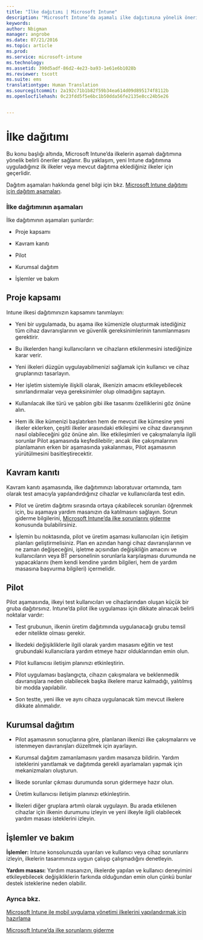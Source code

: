 ```yaml
---
title: "İlke dağıtımı | Microsoft Intune"
description: "Microsoft Intune’da aşamalı ilke dağıtımına yönelik öneriler."
keywords: 
author: Nbigman
manager: angrobe
ms.date: 07/21/2016
ms.topic: article
ms.prod: 
ms.service: microsoft-intune
ms.technology: 
ms.assetid: 390d5adf-86d2-4e23-ba93-1e61e6b1028b
ms.reviewer: tscott
ms.suite: ems
translationtype: Human Translation
ms.sourcegitcommit: 2a192c71b1b82f59b34ea614d09d895174f8112b
ms.openlocfilehash: 0c23fdd5f5e6bc1b50dda56fe2135e8cc24b5e26


---
```


# İlke dağıtımı
Bu konu başlığı altında, Microsoft Intune’da ilkelerin aşamalı dağıtımına yönelik belirli öneriler sağlanır. Bu yaklaşım, yeni Intune dağıtımına uyguladığınız ilk ilkeler veya mevcut dağıtıma eklediğiniz ilkeler için geçerlidir.

Dağıtım aşamaları hakkında genel bilgi için bkz. [Microsoft Intune dağıtımı için dağıtım aşamaları](rollout-phases-for-microsoft-intune-deployment.md).

### İlke dağıtımının aşamaları
İlke dağıtımının aşamaları şunlardır:

-   Proje kapsamı

-   Kavram kanıtı

-   Pilot

-   Kurumsal dağıtım

-   İşlemler ve bakım

## Proje kapsamı
Intune ilkesi dağıtımınızın kapsamını tanımlayın:

-   Yeni bir uygulamada, bu aşama ilke kümenizle oluşturmak istediğiniz tüm cihaz davranışlarının ve güvenlik gereksinimlerinin tanımlanmasını gerektirir.

-   Bu ilkelerden hangi kullanıcıların ve cihazların etkilenmesini istediğinize karar verir.

-   Yeni ilkeleri düzgün uygulayabilmenizi sağlamak için kullanıcı ve cihaz gruplarınızı tasarlayın.

-   Her işletim sistemiyle ilişkili olarak, ilkenizin amacını etkileyebilecek sınırlandırmalar veya gereksinimler olup olmadığını saptayın.

-   Kullanılacak ilke türü ve şablon gibi ilke tasarımı özelliklerini göz önüne alın.

-   Hem ilk ilke kümenizi başlatırken hem de mevcut ilke kümesine yeni ilkeler eklerken, çeşitli ilkeler arasındaki etkileşimi ve cihaz davranışının nasıl olabileceğini göz önüne alın. İlke etkileşimleri ve çakışmalarıyla ilgili sorunlar Pilot aşamasında keşfedilebilir; ancak ilke çakışmalarının planlamanın erken bir aşamasında yakalanması, Pilot aşamasının yürütülmesini basitleştirecektir.

## Kavram kanıtı
Kavram kanıtı aşamasında, ilke dağıtımınızı laboratuvar ortamında, tam olarak test amacıyla yapılandırdığınız cihazlar ve kullanıcılarda test edin.

-   Pilot ve üretim dağıtımı sırasında ortaya çıkabilecek sorunları öğrenmek için, bu aşamaya yardım masanızın da katılmasını sağlayın. Sorun giderme bilgilerini, [Microsoft Intune’da ilke sorunlarını giderme](/intune/troubleshoot/troubleshoot-policies-in-microsoft-intune) konusunda bulabilirsiniz.

-   İşlemin bu noktasında, pilot ve üretim aşaması kullanıcıları için iletişim planları geliştirmelisiniz. Plan en azından hangi cihaz davranışlarının ve ne zaman değişeceğini, işletme açısından değişikliğin amacını ve kullanıcıların veya BT personelinin sorunlarla karşılaşması durumunda ne yapacaklarını (hem kendi kendine yardım bilgileri, hem de yardım masasına başvurma bilgileri) içermelidir.

## Pilot
Pilot aşamasında, ilkeyi test kullanıcıları ve cihazlarından oluşan küçük bir gruba dağıtırsınız. Intune’da pilot ilke uygulaması için dikkate alınacak belirli noktalar vardır:

-   Test grubunun, ilkenin üretim dağıtımında uygulanacağı grubu temsil eder nitelikte olması gerekir.

-   İlkedeki değişikliklerle ilgili olarak yardım masasını eğitin ve test grubundaki kullanıcılara yardım etmeye hazır olduklarından emin olun.

-   Pilot kullanıcısı iletişim planınızı etkinleştirin.

-   Pilot uygulaması başlangıçta, cihazın çakışmalara ve beklenmedik davranışlara neden olabilecek başka ilkelere maruz kalmadığı, yalıtılmış bir modda yapılabilir.

-   Son testte, yeni ilke ve aynı cihaza uygulanacak tüm mevcut ilkelere dikkate alınmalıdır.

## Kurumsal dağıtım

-   Pilot aşamasının sonuçlarına göre, planlanan ilkenizi ilke çakışmalarını ve istenmeyen davranışları düzeltmek için ayarlayın.

-   Kurumsal dağıtım zamanlamasını yardım masanıza bildirin. Yardım isteklerini yanıtlamak ve dağıtımda gerekli ayarlamaları yapmak için mekanizmaları oluşturun.

-   İlkede sorunlar çıkması durumunda sorun gidermeye hazır olun.

-   Üretim kullanıcısı iletişim planınızı etkinleştirin.

-   İlkeleri diğer gruplara artımlı olarak uygulayın. Bu arada etkilenen cihazlar için ilkenin durumunu izleyin ve yeni ilkeyle ilgili olabilecek yardım masası isteklerini izleyin.

## İşlemler ve bakım
**İşlemler:** Intune konsolunuzda uyarıları ve kullanıcı veya cihaz sorunlarını izleyin, ilkelerin tasarımınıza uygun çalışıp çalışmadığını denetleyin.

**Yardım masası:** Yardım masanızın, ilkelerde yapılan ve kullanıcı deneyimini etkileyebilecek değişikliklerin farkında olduğundan emin olun çünkü bunlar destek isteklerine neden olabilir.


### Ayrıca bkz.
[Microsoft Intune ile mobil uygulama yönetimi ilkelerini yapılandırmak için hazırlama](/intune/deploy-use/get-ready-to-configure-mobile-app-management-policies-with-microsoft-intune)

[Microsoft Intune’da ilke sorunlarını giderme](/intune/troubleshoot/troubleshoot-policies-in-microsoft-intune)



<!--HONumber=Jul16_HO4-->


